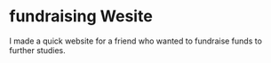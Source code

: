 # fundraising Wesite 

I made a quick website for a friend who wanted to fundraise funds to further studies. 


